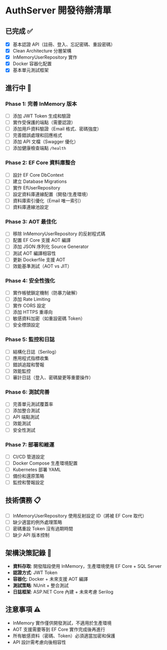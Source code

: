 # AuthServer 開發待辦清單

## 已完成 ✅
- [x] 基本認證 API（註冊、登入、忘記密碼、重設密碼）
- [x] Clean Architecture 分層架構
- [x] InMemoryUserRepository 實作
- [x] Docker 容器化配置
- [x] 基本單元測試框架

## 進行中 🚧

### Phase 1: 完善 InMemory 版本
- [ ] 添加 JWT Token 生成和驗證
- [ ] 實作受保護的端點（需要認證）
- [ ] 添加用戶資料驗證（Email 格式、密碼強度）
- [ ] 完善錯誤處理和回應格式
- [ ] 添加 API 文檔（Swagger 優化）
- [ ] 添加健康檢查端點 `/health`

### Phase 2: EF Core 資料庫整合
- [ ] 設計 EF Core DbContext
- [ ] 建立 Database Migrations
- [ ] 實作 EfUserRepository
- [ ] 設定資料庫連線配置（開發/生產環境）
- [ ] 資料庫索引優化（Email 唯一索引）
- [ ] 資料庫連線池設定

### Phase 3: AOT 最佳化
- [ ] 移除 InMemoryUserRepository 的反射程式碼
- [ ] 配置 EF Core 支援 AOT 編譯
- [ ] 添加 JSON 序列化 Source Generator
- [ ] 測試 AOT 編譯相容性
- [ ] 更新 Dockerfile 支援 AOT
- [ ] 效能基準測試（AOT vs JIT）

### Phase 4: 安全性強化
- [ ] 實作帳號鎖定機制（防暴力破解）
- [ ] 添加 Rate Limiting
- [ ] 實作 CORS 設定
- [ ] 添加 HTTPS 重導向
- [ ] 敏感資料加密（如重設密碼 Token）
- [ ] 安全標頭設定

### Phase 5: 監控和日誌
- [ ] 結構化日誌（Serilog）
- [ ] 應用程式指標收集
- [ ] 錯誤追蹤和警報
- [ ] 效能監控
- [ ] 審計日誌（登入、密碼變更等重要操作）

### Phase 6: 測試完善
- [ ] 完善單元測試覆蓋率
- [ ] 添加整合測試
- [ ] API 端點測試
- [ ] 效能測試
- [ ] 安全性測試

### Phase 7: 部署和維運
- [ ] CI/CD 管道設定
- [ ] Docker Compose 生產環境配置
- [ ] Kubernetes 部署 YAML
- [ ] 備份和還原策略
- [ ] 監控和警報設定

## 技術債務 📋
- [ ] InMemoryUserRepository 使用反射設定 ID（將被 EF Core 取代）
- [ ] 缺少適當的例外處理策略
- [ ] 密碼重設 Token 沒有過期時間
- [ ] 缺少 API 版本控制

## 架構決策記錄 📝
- **資料存取**: 開發階段使用 InMemory，生產環境使用 EF Core + SQL Server
- **認證方式**: JWT Token
- **容器化**: Docker + 未來支援 AOT 編譯
- **測試策略**: NUnit + 整合測試
- **日誌框架**: ASP.NET Core 內建 + 未來考慮 Serilog

## 注意事項 ⚠️
- InMemory 實作僅供開發測試，不適用於生產環境
- AOT 支援需要等到 EF Core 實作完成後再進行
- 所有敏感資料（密碼、Token）必須適當加密和保護
- API 設計需考慮向後相容性
